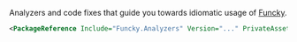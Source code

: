Analyzers and code fixes that guide you towards idiomatic usage of [Funcky].

```xml
<PackageReference Include="Funcky.Analyzers" Version="..." PrivateAssets="all" />
```

[Funcky]: https://www.nuget.org/packages/Funcky
